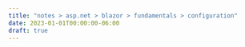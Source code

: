 ```yaml
---
title: "notes > asp.net > blazor > fundamentals > configuration"
date: 2023-01-01T00:00:00-06:00
draft: true
---
```

